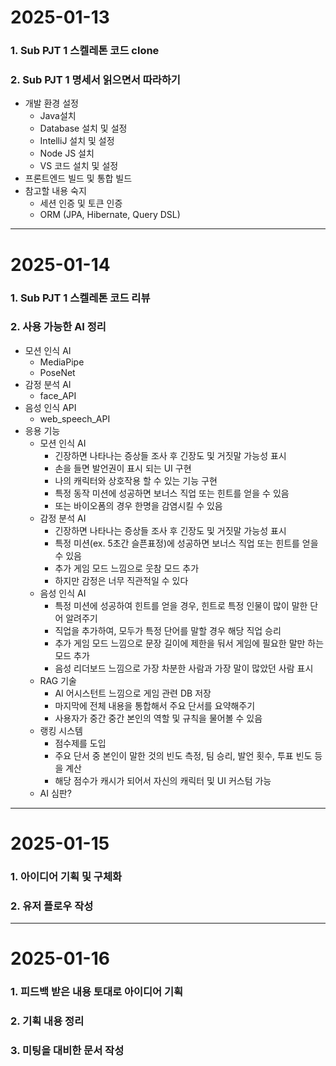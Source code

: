 # 2025-01-13
### 1. Sub PJT 1 스켈레톤 코드 clone
### 2. Sub PJT 1 명세서 읽으면서 따라하기
- 개발 환경 설정
    - Java설치
    - Database 설치 및 설정
    - IntelliJ 설치 및 설정
    - Node JS 설치
    - VS 코드 설치 및 설정
- 프론트엔드 빌드 및 통합 빌드
- 참고할 내용 숙지
    - 세션 인증 및 토큰 인증
    - ORM (JPA, Hibernate, Query DSL)
---
# 2025-01-14
### 1. Sub PJT 1 스켈레톤 코드 리뷰
### 2. 사용 가능한 AI 정리
- 모션 인식 AI
    - MediaPipe
    - PoseNet
- 감정 분석 AI
    - face_API
- 음성 인식 API
    - web_speech_API
- 응용 기능
    - 모션 인식 AI
        - 긴장하면 나타나는 증상들 조사 후 긴장도 및 거짓말 가능성 표시
        - 손을 들면 발언권이 표시 되는 UI 구현
        - 나의 캐릭터와 상호작용 할 수 있는 기능 구현
        - 특정 동작 미션에 성공하면 보너스 직업 또는 힌트를 얻을 수 있음
        - 또는 바이오폼의 경우 한명을 감염시킬 수 있음
    - 감정 분석 AI
        - 긴장하면 나타나는 증상들 조사 후 긴장도 및 거짓말 가능성 표시
        - 특정 미션(ex. 5초간 슬픈표정)에 성공하면 보너스 직업 또는 힌트를 얻을 수 있음
        - 추가 게임 모드 느낌으로 웃참 모드 추가
        - 하지만 감정은 너무 직관적일 수 있다
    - 음성 인식 AI
        - 특정 미션에 성공하여 힌트를 얻을 경우, 힌트로 특정 인물이 많이 말한 단어 알려주기
        - 직업을 추가하여, 모두가 특정 단어를 말할 경우 해당 직업 승리
        - 추가 게임 모드 느낌으로 문장 길이에 제한을 둬서 게임에 필요한 말만 하는 모드 추가
        - 음성 리더보드 느낌으로 가장 차분한 사람과 가장 말이 많았던 사람 표시
    - RAG 기술
        - AI 어시스턴트 느낌으로 게임 관련 DB 저장
        - 마지막에 전체 내용을 통합해서 주요 단서를 요약해주기
        - 사용자가 중간 중간 본인의 역할 및 규칙을 물어볼 수 있음
    - 랭킹 시스템
        - 점수제를 도입
        - 주요 단서 중 본인이 말한 것의 빈도 측정, 팀 승리, 발언 횟수, 투표 빈도 등을 계산
        - 해당 점수가 캐시가 되어서 자신의 캐릭터 및 UI 커스텀 가능
    - AI 심판?

---

# 2025-01-15
### 1. 아이디어 기획 및 구체화
### 2. 유저 플로우 작성

---

# 2025-01-16
### 1. 피드백 받은 내용 토대로 아이디어 기획
### 2. 기획 내용 정리 
### 3. 미팅을 대비한 문서 작성